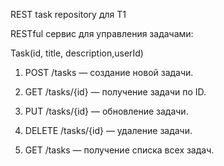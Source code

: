REST task repository для T1 

RESTful сервис для управления задачами:

Task(id, title, description,userId)

1. POST /tasks — создание новой задачи.

2. GET /tasks/{id} — получение задачи по ID.

3. PUT /tasks/{id} — обновление задачи.

4. DELETE /tasks/{id} — удаление задачи.

5. GET /tasks — получение списка всех задач.